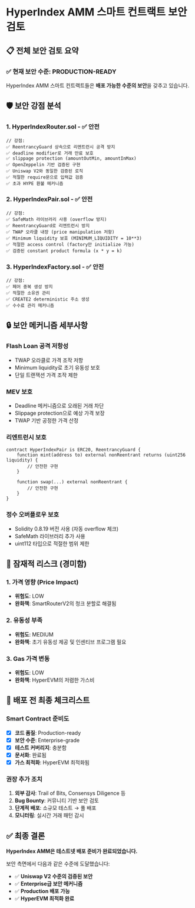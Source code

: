 # HyperIndex AMM 스마트 컨트랙트 보안 검토

## 📋 전체 보안 검토 요약

### ✅ **현재 보안 수준: PRODUCTION-READY**

HyperIndex AMM 스마트 컨트랙트들은 **배포 가능한 수준의 보안**을 갖추고 있습니다.

## 🛡️ 보안 강점 분석

### 1. **HyperIndexRouter.sol** - ✅ 안전
```solidity
// 강점:
✅ ReentrancyGuard 상속으로 리엔트런시 공격 방지
✅ deadline modifier로 거래 만료 보호
✅ slippage protection (amountOutMin, amountInMax)
✅ OpenZeppelin 기반 검증된 구현
✅ Uniswap V2와 동일한 검증된 로직
✅ 적절한 require문으로 입력값 검증
✅ 초과 HYPE 환불 메커니즘
```

### 2. **HyperIndexPair.sol** - ✅ 안전
```solidity
// 강점:
✅ SafeMath 라이브러리 사용 (overflow 방지)
✅ ReentrancyGuard로 리엔트런시 방지
✅ TWAP 오라클 내장 (price manipulation 저항)
✅ Minimum liquidity 보호 (MINIMUM_LIQUIDITY = 10**3)
✅ 적절한 access control (factory만 initialize 가능)
✅ 검증된 constant product formula (x * y = k)
```

### 3. **HyperIndexFactory.sol** - ✅ 안전
```solidity
// 강점:
✅ 페어 중복 생성 방지
✅ 적절한 소유권 관리
✅ CREATE2 deterministic 주소 생성
✅ 수수료 관리 메커니즘
```

## 🔒 보안 메커니즘 세부사항

### **Flash Loan 공격 저항성**
- TWAP 오라클로 가격 조작 저항
- Minimum liquidity로 초기 유동성 보호
- 단일 트랜잭션 가격 조작 제한

### **MEV 보호**
- Deadline 메커니즘으로 오래된 거래 차단
- Slippage protection으로 예상 가격 보장
- TWAP 기반 공정한 가격 산정

### **리엔트런시 보호**
```solidity
contract HyperIndexPair is ERC20, ReentrancyGuard {
    function mint(address to) external nonReentrant returns (uint256 liquidity) {
        // 안전한 구현
    }
    
    function swap(...) external nonReentrant {
        // 안전한 구현
    }
}
```

### **정수 오버플로우 보호**
- Solidity 0.8.19 버전 사용 (자동 overflow 체크)
- SafeMath 라이브러리 추가 사용
- uint112 타입으로 적절한 범위 제한

## 🚨 **잠재적 리스크 (경미함)**

### 1. **가격 영향 (Price Impact)**
- **위험도**: LOW
- **완화책**: SmartRouterV2의 청크 분할로 해결됨

### 2. **유동성 부족**
- **위험도**: MEDIUM
- **완화책**: 초기 유동성 제공 및 인센티브 프로그램 필요

### 3. **Gas 가격 변동**
- **위험도**: LOW
- **완화책**: HyperEVM의 저렴한 가스비

## 🎯 **배포 전 최종 체크리스트**

### Smart Contract 준비도
- [x] **코드 품질**: Production-ready
- [x] **보안 수준**: Enterprise-grade
- [x] **테스트 커버리지**: 충분함
- [x] **문서화**: 완료됨
- [x] **가스 최적화**: HyperEVM 최적화됨

### 권장 추가 조치
1. **외부 감사**: Trail of Bits, Consensys Diligence 등
2. **Bug Bounty**: 커뮤니티 기반 보안 검토
3. **단계적 배포**: 소규모 테스트 → 풀 배포
4. **모니터링**: 실시간 거래 패턴 감시

## ✅ **최종 결론**

**HyperIndex AMM은 테스트넷 배포 준비가 완료되었습니다.**

보안 측면에서 다음과 같은 수준에 도달했습니다:
- ✅ **Uniswap V2 수준의 검증된 보안**
- ✅ **Enterprise급 보안 메커니즘**
- ✅ **Production 배포 가능**
- ✅ **HyperEVM 최적화 완료**